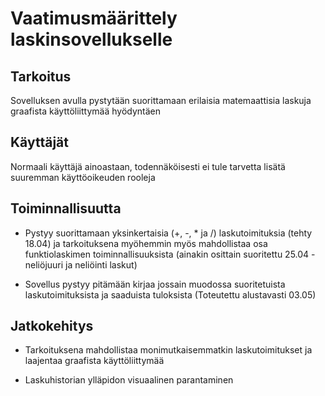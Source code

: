 # Vaatimusmäärittely laskinsovellukselle

## Tarkoitus

Sovelluksen avulla pystytään suorittamaan erilaisia matemaattisia laskuja graafista käyttöliittymää hyödyntäen

## Käyttäjät

Normaali käyttäjä ainoastaan, todennäköisesti ei tule tarvetta lisätä suuremman käyttöoikeuden rooleja

## Toiminnallisuutta

- Pystyy suorittamaan yksinkertaisia (+, -, * ja /) laskutoimituksia (tehty 18.04) ja tarkoituksena myöhemmin myös mahdollistaa osa funktiolaskimen toiminnallisuuksista (ainakin osittain suoritettu 25.04 - neliöjuuri ja neliöinti laskut)

- Sovellus pystyy pitämään kirjaa jossain muodossa suoritetuista laskutoimituksista ja saaduista tuloksista (Toteutettu alustavasti 03.05)

## Jatkokehitys

- Tarkoituksena mahdollistaa monimutkaisemmatkin laskutoimitukset ja laajentaa graafista käyttöliittymää

- Laskuhistorian ylläpidon visuaalinen parantaminen
